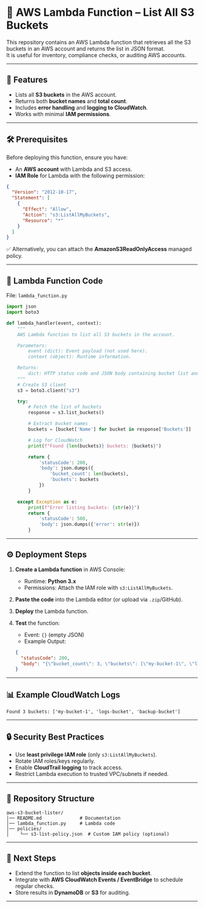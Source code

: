 # 📘 AWS Lambda Function – List All S3 Buckets  

This repository contains an AWS Lambda function that retrieves all the S3 buckets in an AWS account and returns the list in JSON format.  
It is useful for inventory, compliance checks, or auditing AWS accounts.  

---

## 🚀 Features
- Lists all **S3 buckets** in the AWS account.  
- Returns both **bucket names** and **total count**.  
- Includes **error handling** and **logging to CloudWatch**.  
- Works with minimal **IAM permissions**.  

---

## 🛠 Prerequisites
Before deploying this function, ensure you have:  
- An **AWS account** with Lambda and S3 access.  
- **IAM Role** for Lambda with the following permission:  

```json
{
  "Version": "2012-10-17",
  "Statement": [
    {
      "Effect": "Allow",
      "Action": "s3:ListAllMyBuckets",
      "Resource": "*"
    }
  ]
}
```

✅ Alternatively, you can attach the **AmazonS3ReadOnlyAccess** managed policy.  

---

## 📄 Lambda Function Code

File: `lambda_function.py`

```python
import json
import boto3

def lambda_handler(event, context):
    """
    AWS Lambda function to list all S3 buckets in the account.

    Parameters:
        event (dict): Event payload (not used here).
        context (object): Runtime information.

    Returns:
        dict: HTTP status code and JSON body containing bucket list and count.
    """
    # Create S3 client
    s3 = boto3.client("s3")

    try:
        # Fetch the list of buckets
        response = s3.list_buckets()

        # Extract bucket names
        buckets = [bucket['Name'] for bucket in response['Buckets']]

        # Log for CloudWatch
        print(f"Found {len(buckets)} buckets: {buckets}")

        return {
            'statusCode': 200,
            'body': json.dumps({
                'bucket_count': len(buckets),
                'buckets': buckets
            })
        }

    except Exception as e:
        print(f"Error listing buckets: {str(e)}")
        return {
            'statusCode': 500,
            'body': json.dumps({'error': str(e)})
        }
```

---

## ⚙️ Deployment Steps  

1. **Create a Lambda function** in AWS Console:  
   - Runtime: **Python 3.x**  
   - Permissions: Attach the IAM role with `s3:ListAllMyBuckets`.  

2. **Paste the code** into the Lambda editor (or upload via `.zip`/GitHub).  

3. **Deploy** the Lambda function.  

4. **Test** the function:  
   - Event: `{}` (empty JSON)  
   - Example Output:  

   ```json
   {
     "statusCode": 200,
     "body": "{\"bucket_count\": 3, \"buckets\": [\"my-bucket-1\", \"logs-bucket\", \"backup-bucket\"]}"
   }
   ```

---

## 📊 Example CloudWatch Logs  

```
Found 3 buckets: ['my-bucket-1', 'logs-bucket', 'backup-bucket']
```

---

## 🔒 Security Best Practices
- Use **least privilege IAM role** (only `s3:ListAllMyBuckets`).  
- Rotate IAM roles/keys regularly.  
- Enable **CloudTrail logging** to track access.  
- Restrict Lambda execution to trusted VPC/subnets if needed.  

---

## 📂 Repository Structure  

```
aws-s3-bucket-lister/
│── README.md              # Documentation
│── lambda_function.py     # Lambda code
│── policies/              
│    └── s3-list-policy.json  # Custom IAM policy (optional)
```

---

## 📌 Next Steps
- Extend the function to list **objects inside each bucket**.  
- Integrate with **AWS CloudWatch Events / EventBridge** to schedule regular checks.  
- Store results in **DynamoDB** or **S3** for auditing.  

---
